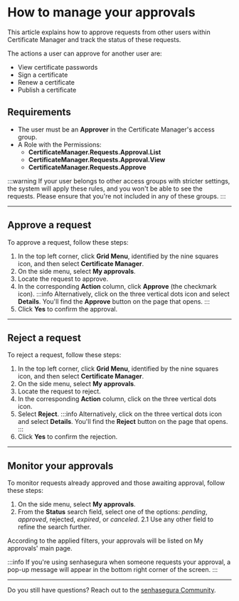 # How to manage your approvals

This article explains how to approve requests from other users within Certificate Manager and track the status of these requests. 

The actions a user can approve for another user are:

* View certificate passwords
* Sign a certificate
* Renew a certificate
* Publish a certificate

## Requirements

* The user must be an **Approver** in the Certificate Manager's access group.
* A Role with the Permissions:
    * **CertificateManager.Requests.Approval.List**
    * **CertificateManager.Requests.Approval.View** 
    * **CertificateManager.Requests.Approve** 

 :::warning
If your user belongs to other access groups with stricter settings, the system will apply these rules, and you won't be able to see the requests. Please ensure that you're not included in any of these groups.
:::
***
## Approve a request

To approve a request, follow these steps:

1. In the top left corner, click **Grid Menu**, identified by the nine squares icon, and then select **Certificate Manager**.
2. On the side menu, select **My approvals**.
3. Locate the request to approve.
4. In the corresponding **Action** column, click **Approve** (the checkmark icon).
     :::info
    Alternatively, click on the three vertical dots icon and select **Details**. You'll find the **Approve** button on the page that opens.
    :::
5. Click **Yes** to confirm the approval.
***
## Reject a request 
To reject a request, follow these steps:

1. In the top left corner, click **Grid Menu**, identified by the nine squares icon, and then select **Certificate Manager**.
2. On the side menu, select **My approvals**.
3. Locate the request to reject.
4.  In the corresponding **Action** column, click on the three vertical dots icon.
5. Select **Reject**.
     :::info
    Alternatively, click on the three vertical dots icon and select **Details**. You'll find the **Reject** button on the page that opens.
    :::
7. Click **Yes** to confirm the rejection.
***
## Monitor your approvals 

To monitor requests already approved and those awaiting approval, follow these steps:

1. On the side menu, select **My approvals**.
2. From the **Status** search field, select one of the options: *pending*, *approved*, rejected, *expired*, or *canceled*.
    2.1 Use any other field to refine the search further.

According to the applied filters, your approvals will be listed on My approvals' main page.

 :::info
If you're using senhasegura when someone requests your approval, a pop-up message will appear in the bottom right corner of the screen.
:::
***
Do you still have questions? Reach out to the [senhasegura Community](https://community.senhasegura.io/).
